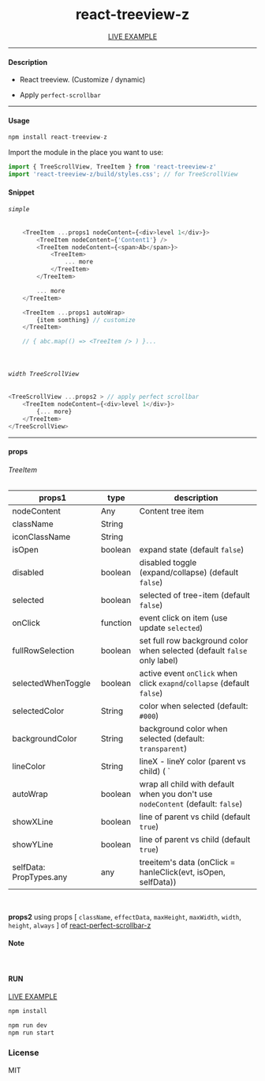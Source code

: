 <div align="center">
    <h1>react-treeview-z</h1>
    <a href="https://codesandbox.io/s/react-treeview-z-rfbrp">LIVE EXAMPLE</a>
</div>

---

#### Description

+ React treeview. (Customize / dynamic)

+ Apply `perfect-scrollbar`

---

#### Usage
```js
npm install react-treeview-z
```

Import the module in the place you want to use:
```js
import { TreeScrollView, TreeItem } from 'react-treeview-z'
import 'react-treeview-z/build/styles.css'; // for TreeScrollView
```

#### Snippet

###### `simple`

```js
    <TreeItem ...props1 nodeContent={<div>level 1</div>}>
        <TreeItem nodeContent={'Content1'} />
        <TreeItem nodeContent={<span>Ab</span>}>
            <TreeItem>
                ... more
            </TreeItem>
        </TreeItem>

        ... more
    </TreeItem>

    <TreeItem ...props1 autoWrap>
        {item somthing} // customize
    </TreeItem>

    // { abc.map(() => <TreeItem /> ) }...
```
<br />

###### `width TreeScrollView`

```js
<TreeScrollView ...props2 > // apply perfect scrollbar
    <TreeItem nodeContent={<div>level 1</div>}>
        {... more}
    </TreeItem>
</TreeScrollView>
```

---

#### props
###### TreeItem
| **props1**              | **type** | **description**                                                                  |
|-------------------------|----------|------------------------------------------------------------                      |
| nodeContent             | Any      | Content tree item                                                                |
| className               | String   |                                                                                  |
| iconClassName               | String   |                                                                                  |
| isOpen                  | boolean  | expand state (default `false`)                                                   |
| disabled                | boolean  | disabled toggle (expand/collapse) (default `false`)                              |
| selected                | boolean  | selected of tree-item (default `false`)                                          |
| onClick                 | function | event click on item (use update `selected`)                                      |
| fullRowSelection        | boolean  | set full row background color when selected (default `false`    only label)      |
| selectedWhenToggle      | boolean  | active event `onClick` when click `exapnd`/`collapse` (default `false`)          |
| selectedColor           | String   | color when selected (default: `#000`)                                            |
| backgroundColor         | String   | background color when selected (default: `transparent`)                          |
| lineColor               | String   | lineX - lineY color (parent vs child)  ( `|_ `)                                  |
| autoWrap                | boolean  | wrap all child with default when you don't use `nodeContent` (default: `false`)  |
| showXLine               | boolean  | line of parent vs child (default `true`)                                         |
| showYLine               | boolean  | line of parent vs child (default `true`)                                         |
| selfData: PropTypes.any | any      | treeitem's data (onClick = hanleClick(evt, isOpen, selfData))                    |


<br />

**props2**
using props [
    `className`, `effectData`,
    `maxHeight`, `maxWidth`, `width`, `height`, `always`
]
of [react-perfect-scrollbar-z](https://www.npmjs.com/package/react-perfect-scrollbar-z)

#### Note


<br />

#### RUN

<a href="https://codesandbox.io/s/react-treeview-z-rfbrp">LIVE EXAMPLE</a>

```js
npm install
```
```js
npm run dev
npm run start
```

### License

MIT
